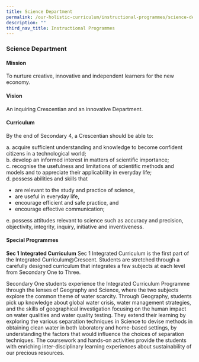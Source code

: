 ```yaml
---
title: Science Department
permalink: /our-holistic-curriculum/instructional-programmes/science-dept/
description: ""
third_nav_title: Instructional Programmes
---
```

### **Science Department**
#### **Mission**
To nurture creative, innovative and independent learners for the new economy.

#### **Vision**
An inquiring Crescentian and an innovative Department.

#### **Curriculum**
By the end of Secondary 4, a Crescentian should be able to:

a. acquire sufficient  understanding and knowledge to become confident citizens in a technological world;<br>
b. develop an informed interest in matters of scientific importance;<br>
c. recognise the usefulness and limitations of scientific methods and models and to appreciate their applicability in everyday life;<br>
d. possess abilities and skills that

*   are relevant to the study and practice of science,
*   are useful in everyday life,
*   encourage efficient and safe practice, and
*   encourage effective communication;

e. possess attitudes relevant to science such as accuracy and precision, objectivity, integrity, inquiry, initiative and inventiveness.

#### **Special Programmes**
**Sec 1 Integrated Curriculum**
Sec 1 Integrated Curriculum is the first part of the Integrated Curriculum@Crescent. Students are stretched through a carefully designed curriculum that integrates a few subjects at each level from Secondary One to Three.

Secondary One students experience the Integrated Curriculum Programme through the lenses of Geography and Science, where the two subjects explore the common theme of water scarcity. Through Geography, students pick up knowledge about global water crisis, water management strategies, and the skills of geographical investigation focusing on the human impact on water qualities and water quality testing. They extend their learning by exploring the various separation techniques in Science to devise methods in obtaining clean water in both laboratory and home-based settings, by understanding the factors that would influence the choices of separation techniques. The coursework and hands-on activities provide the students with enriching inter-disciplinary learning experiences about sustainability of our precious resources.



